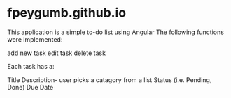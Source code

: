 # fpeygumb.github.io

This application is a simple to-do list using Angular
The following functions were implemented:

add new task
edit task
delete task 

Each task has a: 

Title
Description- user picks a catagory from a list
Status (i.e. Pending, Done)
Due Date

